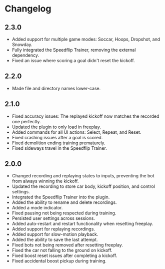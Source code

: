 # Changelog

## 2.3.0

- Added support for multiple game modes: Soccar, Hoops, Dropshot, and Snowday.
- Fully integrated the Speedflip Trainer, removing the external dependency.
- Fixed an issue where scoring a goal didn't reset the kickoff.

## 2.2.0

- Made file and directory names lower-case.

## 2.1.0

- Fixed accuracy issues: The replayed kickoff now matches the recorded one perfectly.
- Updated the plugin to only load in freeplay.
- Added commands for all UI actions: Select, Repeat, and Reset.
- Fixed crashing issues after a goal is scored.
- Fixed demolition ending training prematurely.
- Fixed sideways travel in the Speedflip Trainer.

## 2.0.0

- Changed recording and replaying states to inputs, preventing the bot from always winning the kickoff.
- Updated the recording to store car body, kickoff position, and control settings.
- Integrated the Speedflip Trainer into the plugin.
- Added the ability to rename and delete recordings.
- Added a mode indicator.
- Fixed pausing not being respected during training.
- Persisted user settings across sessions.
- Added auto-restart and restart functionality when resetting freeplay.
- Added support for replaying recordings.
- Added support for slow-motion playback.
- Added the ability to save the last attempt.
- Fixed bots not being removed after resetting freeplay.
- Fixed the car not falling to the ground on kickoff.
- Fixed boost reset issues after completing a kickoff.
- Fixed accidental boost pickup during training.
